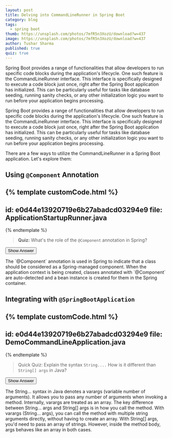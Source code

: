 ```yaml
---
layout: post
title: Delving into CommandLineRunner in Spring Boot
category: blog
tags:
  - spring boot
thumb: https://unsplash.com/photos/7mfR5n3XozU/download?w=437
image: https://unsplash.com/photos/7mfR5n3XozU/download?w=437
author: Tushar Sharma
published: true
quiz: true
---
```


Spring Boot provides a range of functionalities that allow developers to run specific code blocks during the application's lifecycle. One such feature is the CommandLineRunner interface. This interface is specifically designed to execute a code block just once, right after the Spring Boot application has initialized. This can be particularly useful for tasks like database seeding, running sanity checks, or any other initialization logic you want to run before your application begins processing.<!-- truncate_here -->

Spring Boot provides a range of functionalities that allow developers to run specific code blocks during the application's lifecycle. One such feature is the CommandLineRunner interface. This interface is specifically designed to execute a code block just once, right after the Spring Boot application has initialized. This can be particularly useful for tasks like database seeding, running sanity checks, or any other initialization logic you want to run before your application begins processing.

There are a few ways to utilize the CommandLineRunner in a Spring Boot application. Let's explore them:

## Using `@Component` Annotation

{% template  customCode.html %}
---
id: e0d44e13920719e6b27abadcd03294e9
file: ApplicationStartupRunner.java
---
{% endtemplate %}

> **Quiz:** What's the role of the `@Component` annotation in Spring?

<button class="quiz-btn" data-showing="false" data-answer="answer1">Show Answer</button>
<div class="quiz-answer" id="answer1">
The `@Component` annotation is used in Spring to indicate that a class should be considered as a Spring-managed component. When the application context is being created, classes annotated with `@Component` are auto-detected and a bean instance is created for them in the Spring container.
</div>

## Integrating with `@SpringBootApplication`

{% template  customCode.html %}
---
id: e0d44e13920719e6b27abadcd03294e9
file: DemoCommandLineApplication.java
---
{% endtemplate %}

> Quick Quiz: Explain the syntax `String....` How is it different than `String[] args` in Java?

<button class="quiz-btn" data-showing="false" data-answer="answer2">Show Answer</button>
<div class="quiz-answer" id="answer2">
The String... syntax in Java denotes a varargs (variable number of arguments). It allows you to pass any number of arguments when invoking a method. Internally, varargs are treated as an array. The key difference between String... args and String[] args is in how you call the method. With varargs (String... args), you can call the method with multiple string arguments directly, without having to create an array. With String[] args, you'd need to pass an array of strings. However, inside the method body, args behaves like an array in both cases.
</div>